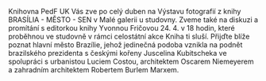 
Knihovna PedF UK Vás zve po celý duben na Výstavu fotografií z knihy BRASÍLIA -
MĚSTO - SEN v Malé galerii u studovny. Zveme také na diskuzi a promítání s
editorkou knihy Yvonnou Fričovou 24. 4. v 18 hodin, které proběhnou ve studovně
v rámci celostátní akce Kniha ti sluší. Přijďte blíže poznat hlavní město
Brazílie, jehož jedinečná podoba vznikla na podnět brazilského prezidenta s
českými kořeny Juscelina Kubitscheka ve spolupráci s urbanistou Luciem Costou,
architektem Oscarem Niemeyerem a zahradním architektem Robertem Burlem Marxem.
